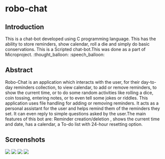 # robo-chat
## Introduction
<p>This is a chat-bot developed using C programming language. This has the ability to store reminders, show calendar, roll a die and simply do basic conservations. This is a Scripted chat-bot.This was done as a part of Microproject. :thought_balloon: :speech_balloon:</p>
<h2> Abstract </h2>
<p> Robo-Chat is an application which interacts with the user, for their day-to-day reminders collection, to view calendar, to add or remove reminders, to show the current time, or to do some random activities like rolling a dice, coin tossing, entering notes, or to even tell some jokes or riddles. This application uses file handling for adding or removing reminders. It acts as a personal assistant for the user and helps remind them of the reminders they set. It can even reply to simple questions asked by the user.The main features of this bot are: Reminder creation/deletion , shows the current time and date, has a calendar, a To-do list with 24-hour resetting option.<p>
<h2> Screenshots</h2>
<image src="https://github.com/jamesjose03/robo-chat/blob/master/Robo-Chat_Snaps/micropro_snap1.JPG">
  <image src="https://github.com/jamesjose03/robo-chat/blob/master/Robo-Chat_Snaps/micropro_welcomepg.JPG">
  <image src="https://github.com/jamesjose03/robo-chat/blob/master/Robo-Chat_Snaps/micropro_menu.JPG">
  <image src="https://github.com/jamesjose03/robo-chat/blob/master/Robo-Chat_Snaps/micropro_main.JPG">
